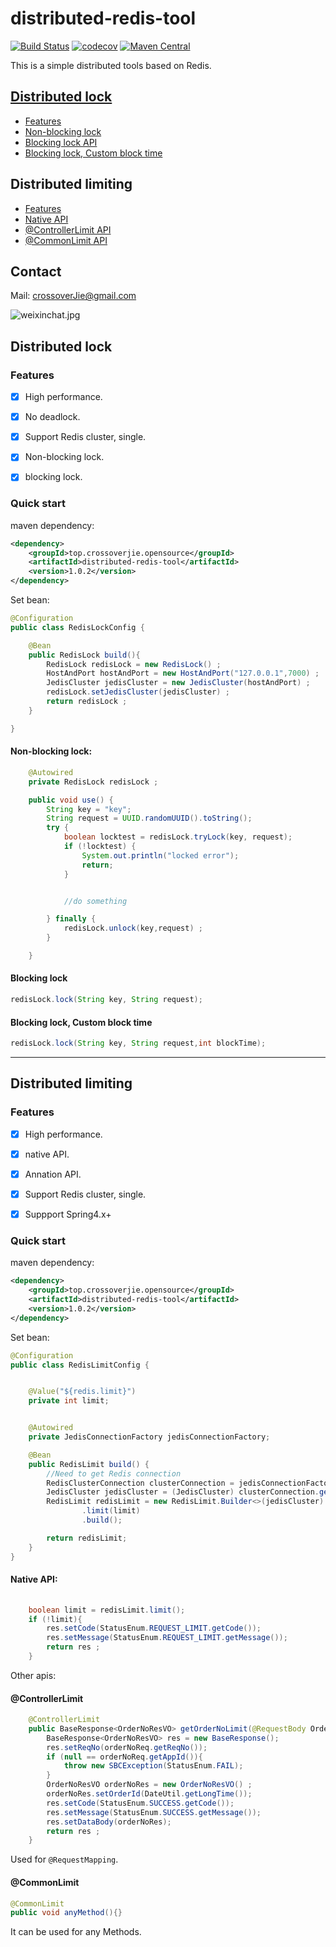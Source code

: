 # distributed-redis-tool

[![Build Status](https://travis-ci.org/crossoverJie/distributed-redis-tool.svg?branch=master)](https://travis-ci.org/crossoverJie/distributed-redis-tool)
[![codecov](https://codecov.io/gh/crossoverJie/distributed-redis-tool/branch/master/graph/badge.svg)](https://codecov.io/gh/crossoverJie/distributed-redis-tool)
[![Maven Central](https://maven-badges.herokuapp.com/maven-central/top.crossoverjie.opensource/distributed-redis-tool/badge.svg)](https://maven-badges.herokuapp.com/maven-central/top.crossoverjie.opensource/distributed-redis-tool/)


This is a simple distributed tools based on Redis.


## [Distributed lock](https://github.com/crossoverJie/distributed-redis-tool#features)

* [Features](https://github.com/crossoverJie/distributed-redis-tool#features)
* [Non-blocking lock](https://github.com/crossoverJie/distributed-redis-tool#non-blocking-lock)
* [Blocking lock API](https://github.com/crossoverJie/distributed-redis-tool#blocking-lock)
* [Blocking lock, Custom block time](https://github.com/crossoverJie/distributed-redis-tool#blocking-lock-custom-block-time)


## Distributed limiting

* [Features](https://github.com/crossoverJie/distributed-redis-tool#features-1)
* [Native API](https://github.com/crossoverJie/distributed-redis-tool#native-api)
* [@ControllerLimit API](https://github.com/crossoverJie/distributed-redis-tool#controllerlimit)
* [@CommonLimit API](https://github.com/crossoverJie/distributed-redis-tool#controllerlimit)


## Contact

Mail: crossoverJie@gmail.com

![weixinchat.jpg](https://crossoverjie.top/uploads/weixinchat.jpg)



## Distributed lock

### Features

- [x] High performance.
- [x] No deadlock.
- [x] Support Redis cluster, single.
- [x] Non-blocking lock.
- [x] blocking lock.


### Quick start



maven dependency:

```xml
<dependency>
    <groupId>top.crossoverjie.opensource</groupId>
    <artifactId>distributed-redis-tool</artifactId>
    <version>1.0.2</version>
</dependency>
```

Set bean:

```java
@Configuration
public class RedisLockConfig {

    @Bean
    public RedisLock build(){
        RedisLock redisLock = new RedisLock() ;
        HostAndPort hostAndPort = new HostAndPort("127.0.0.1",7000) ;
        JedisCluster jedisCluster = new JedisCluster(hostAndPort) ;
        redisLock.setJedisCluster(jedisCluster) ;
        return redisLock ;
    }

}

```

#### Non-blocking lock:

```java
    @Autowired
    private RedisLock redisLock ;

    public void use() {
        String key = "key";
        String request = UUID.randomUUID().toString();
        try {
            boolean locktest = redisLock.tryLock(key, request);
            if (!locktest) {
                System.out.println("locked error");
                return;
            }


            //do something

        } finally {
            redisLock.unlock(key,request) ;
        }

    }

```

#### Blocking lock

```java
redisLock.lock(String key, String request);
```

#### Blocking lock, Custom block time

```java
redisLock.lock(String key, String request,int blockTime);
```


----

## Distributed limiting
### Features

- [x] High performance.
- [x] native API.
- [x] Annation API.
- [x] Support Redis cluster, single.
- [x] Suppport Spring4.x+


### Quick start

maven dependency:

```xml
<dependency>
    <groupId>top.crossoverjie.opensource</groupId>
    <artifactId>distributed-redis-tool</artifactId>
    <version>1.0.2</version>
</dependency>
```

Set bean:

```java
@Configuration
public class RedisLimitConfig {


    @Value("${redis.limit}")
    private int limit;


    @Autowired
    private JedisConnectionFactory jedisConnectionFactory;

    @Bean
    public RedisLimit build() {
        //Need to get Redis connection 
        RedisClusterConnection clusterConnection = jedisConnectionFactory.getClusterConnection();
        JedisCluster jedisCluster = (JedisCluster) clusterConnection.getNativeConnection();
        RedisLimit redisLimit = new RedisLimit.Builder<>(jedisCluster)
                .limit(limit)
                .build();

        return redisLimit;
    }
}
```

#### Native API:

```java
  	
    boolean limit = redisLimit.limit();
    if (!limit){
        res.setCode(StatusEnum.REQUEST_LIMIT.getCode());
        res.setMessage(StatusEnum.REQUEST_LIMIT.getMessage());
        return res ;
    }
```

Other apis:

#### @ControllerLimit

```java
    @ControllerLimit
    public BaseResponse<OrderNoResVO> getOrderNoLimit(@RequestBody OrderNoReqVO orderNoReq) {
        BaseResponse<OrderNoResVO> res = new BaseResponse();
        res.setReqNo(orderNoReq.getReqNo());
        if (null == orderNoReq.getAppId()){
            throw new SBCException(StatusEnum.FAIL);
        }
        OrderNoResVO orderNoRes = new OrderNoResVO() ;
        orderNoRes.setOrderId(DateUtil.getLongTime());
        res.setCode(StatusEnum.SUCCESS.getCode());
        res.setMessage(StatusEnum.SUCCESS.getMessage());
        res.setDataBody(orderNoRes);
        return res ;
    }
```

Used for `@RequestMapping`.

#### @CommonLimit

```java
@CommonLimit
public void anyMethod(){}
```

It can be used for any Methods.




